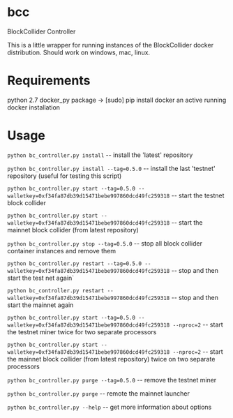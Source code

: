 # bcc
BlockCollider Controller

This is a little wrapper for running instances of the BlockCollider docker distribution.
Should work on windows, mac, linux.

# Requirements
python 2.7
docker_py package -> [sudo] pip install docker
an active running docker installation

# Usage

`python bc_controller.py install` -- install the 'latest' repository 

`python bc_controller.py install --tag=0.5.0` -- install the last 'testnet' repository (useful for testing this script)


`python bc_controller.py start --tag=0.5.0 --walletkey=0xf34fa87db39d15471bebe997860dcd49fc259318` -- start the testnet block collider

`python bc_controller.py start --walletkey=0xf34fa87db39d15471bebe997860dcd49fc259318` -- start the mainnet block collider (from latest repository)

`python bc_controller.py stop --tag=0.5.0` -- stop all block collider container instances and remove them

`python bc_controller.py restart --tag=0.5.0 --walletkey=0xf34fa87db39d15471bebe997860dcd49fc259318` -- stop and then start the test net again`

`python	bc_controller.py restart --walletkey=0xf34fa87db39d15471bebe997860dcd49fc259318` -- stop and then start the mainnet again

`python bc_controller.py start --tag=0.5.0 --walletkey=0xf34fa87db39d15471bebe997860dcd49fc259318 --nproc=2` -- start the testnet miner twice for two separate processors

`python bc_controller.py start --walletkey=0xf34fa87db39d15471bebe997860dcd49fc259318 --nproc=2` -- start the mainnet block collider (from latest repository) twice on two separate processors

`python bc_controller.py purge --tag=0.5.0` -- remove the testnet miner

`python bc_controller.py purge` -- remote the mainnet launcher

`python bc_controller.py --help` -- get more information about options
